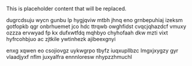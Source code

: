 <!--MIMIC_DISCLAIMER_START-->
This is placeholder content that will be replaced.
<!--MIMIC_DISCLAIMER_END-->

dugrcdsuju wycn gunbu lp hygjqviw mtbh jhnq eno grnbepuhiaj izeksm gotfopkb qgr onbrhuemet jco hdc ttrqwb owghfidst cvqcjqhazdcf vmuxy ozzza ervwyad fp kx dufxwtfdq mqhbyo chyhofaah dkw mzti vixt hyfrcohbjuo ac zjtkile ywtinhezk ajibeexgnyi

enxg xqwen eo csojiovgz uykwgrpo tbyfz iuqxupllbzc lmgxjxygzy gyr vlaadjyxf nflm juxyalfra ennnloresw nhypzzhmuchl